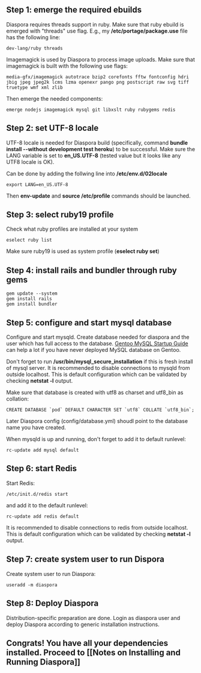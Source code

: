 ## Step 1: emerge the required ebuilds

Diaspora requires threads support in ruby. Make sure that ruby ebuild is emerged with "threads" use flag. E.g., my **/etc/portage/package.use** file has the following line:

    dev-lang/ruby threads

Imagemagick is used by Diaspora to process image uploads. Make sure that imagemagick is built with the following use flags:

    media-gfx/imagemagick autotrace bzip2 corefonts fftw fontconfig hdri jbig jpeg jpeg2k lcms lzma openexr pango png postscript raw svg tiff truetype wmf xml zlib

Then emerge the needed components:

    emerge nodejs imagemagick mysql git libxslt ruby rubygems redis

## Step 2: set UTF-8 locale

UTF-8 locale is needed for Diaspora build (specifically, command **bundle install --without development test heroku**) to be successful. Make sure the LANG variable is set to **en_US.UTF-8** (tested value but it looks like any UTF8 locale is OK).

Can be done by adding the follwing line into **/etc/env.d/02locale**
 
    export LANG=en_US.UTF-8

Then **env-update** and **source /etc/profile** commands should be launched. 

## Step 3: select ruby19 profile

Check what ruby profiles are installed at your system 

    eselect ruby list

Make sure ruby19 is used as system profile (**eselect ruby set**)
       
## Step 4: install rails and bundler through ruby gems 

    gem update --system 
    gem install rails 
    gem install bundler

## Step 5: configure and start mysql database 

Configure and start mysqld. Create database needed for diaspora and the user which has full access to the database. [Gentoo MySQL Startup Guide](http://www.gentoo.org/doc/en/mysql-howto.xml) can help a lot if you have never deployed MySQL database on Gentoo.

Don't forget to run **/usr/bin/mysql_secure_installation** if this is fresh install of mysql server. It is recommended to disable connections to mysqld from outside localhost. This is default configuration which can be validated by checking **netstat -l** output.

Make sure that database is created with utf8 as charset and utf8_bin as collation:

    CREATE DATABASE `pod` DEFAULT CHARACTER SET `utf8` COLLATE `utf8_bin`;

Later Diaspora config (config/database.yml) shoudl point to the database name you have created.
 
When mysqld is up and running, don't forget to add it to default runlevel:

    rc-update add mysql default 

## Step 6: start Redis

Start Redis:
    
    /etc/init.d/redis start

and add it to the default runlevel:
       
    rc-update add redis default
    
It is recommended to disable connections to redis from outside localhost. This is default configuration which can be validated by checking **netstat -l** output.

## Step 7: create system user to run Dispora

Create system user to run Diaspora:

    useradd -m diaspora

## Step 8: Deploy Diaspora

Distribution-specific preparation are done. Login as diaspora user and deploy Diaspora according to generic installation instructions.

## Congrats! You have all your dependencies installed. Proceed to [[Notes on Installing and Running Diaspora]]
